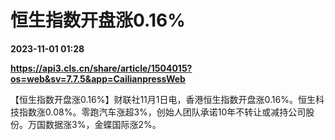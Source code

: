 # 恒生指数开盘涨0.16%

**2023-11-01 01:28**

**https://api3.cls.cn/share/article/1504015?os=web&sv=7.7.5&app=CailianpressWeb**

【恒生指数开盘涨0.16%】财联社11月1日电，香港恒生指数开盘涨0.16%。恒生科技指数涨0.08%。零跑汽车涨超3%，创始人团队承诺10年不转让或减持公司股份。万国数据涨3%，金蝶国际涨2%。